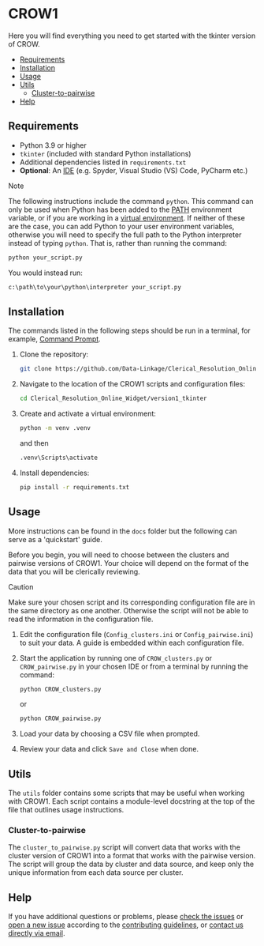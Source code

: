 # CROW1

Here you will find everything you need to get started with the tkinter version
of CROW.

- [Requirements](#requirements)
- [Installation](#installation)
- [Usage](#usage)
- [Utils](#utils)
  - [Cluster-to-pairwise](#cluster-to-pairwise)
- [Help](#help)

## Requirements

- Python 3.9 or higher
- `tkinter` (included with standard Python installations)
- Additional dependencies listed in `requirements.txt`
- **Optional**: An [IDE][ide] (e.g. Spyder, Visual Studio (VS) Code, PyCharm
  etc.)

> [!NOTE]
>
> The following instructions include the command `python`. This command can only
> be used when Python has been added to the [PATH][wikipedia-path] environment
> variable, or if you are working in a [virtual environment][python-docs-venv].
> If neither of these are the case, you can add Python to your user environment
> variables, otherwise you will need to specify the full path to the Python
> interpreter instead of typing `python`. That is, rather than running the
> command:
>
> ```sh
> python your_script.py
> ```
>
> You would instead run:
>
> ```sh
> c:\path\to\your\python\interpreter your_script.py
> ```

## Installation

The commands listed in the following steps should be run in a terminal, for
example, [Command Prompt][wikipedia-cmd].

1. Clone the repository:

   ```sh
   git clone https://github.com/Data-Linkage/Clerical_Resolution_Online_Widget.git
   ```

2. Navigate to the location of the CROW1 scripts and configuration files:

   ```sh
   cd Clerical_Resolution_Online_Widget/version1_tkinter
   ```

3. Create and activate a virtual environment:

   ```sh
   python -m venv .venv
   ```

   and then

   ```sh
   .venv\Scripts\activate
   ```

4. Install dependencies:

   ```sh
   pip install -r requirements.txt
   ```

## Usage

More instructions can be found in the `docs` folder but the following can serve
as a 'quickstart' guide.

Before you begin, you will need to choose between the clusters and pairwise
versions of CROW1. Your choice will depend on the format of the data that you
will be clerically reviewing.

> [!CAUTION]
>
> Make sure your chosen script and its corresponding configuration file are in
> the same directory as one another. Otherwise the script will not be able to
> read the information in the configuration file.

1. Edit the configuration file (`Config_clusters.ini` or `Config_pairwise.ini`)
   to suit your data.
   A guide is embedded within each configuration file.
2. Start the application by running one of `CROW_clusters.py` or
   `CROW_pairwise.py` in your chosen IDE or from a terminal by running the
   command:

   ```sh
   python CROW_clusters.py
   ```

   or

   ```sh
   python CROW_pairwise.py
   ```

3. Load your data by choosing a CSV file when prompted.
4. Review your data and click `Save and Close` when done.

## Utils

The `utils` folder contains some scripts that may be useful when working with
CROW1. Each script contains a module-level docstring at the top of the file that
outlines usage instructions.

### Cluster-to-pairwise

The `cluster_to_pairwise.py` script will convert data that works with the
cluster version of CROW1 into a format that works with the pairwise version. The
script will group the data by cluster and data source, and keep only the
unique information from each data source per cluster.

## Help

If you have additional questions or problems, please [check the
issues][crow-issues] or [open a new issue][crow-new-issue] according to the
[contributing guidelines][crow-contributing], or [contact us directly via
email][email].

[crow-contributing]: ../CONTRIBUTING.md
[crow-issues]: https://github.com/Data-Linkage/Clerical_Resolution_Online_Widget/issues
[crow-new-issue]: https://github.com/Data-Linkage/Clerical_Resolution_Online_Widget/issues/new
[email]: mailto:linkage.hub@ons.gov.uk
[ide]: https://en.wikipedia.org/wiki/Integrated_development_environment
[python-docs-venv]: https://docs.python.org/3/library/venv.html
[wikipedia-cmd]: https://en.wikipedia.org/wiki/Cmd.exe
[wikipedia-path]: https://en.wikipedia.org/wiki/PATH_(variable)
